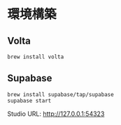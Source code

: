 # 環境構築

## Volta
```zesh
brew install volta
```

## Supabase
```zesh
brew install supabase/tap/supabase
supabase start                                                                                                                                                                                
```
Studio URL: http://127.0.0.1:54323